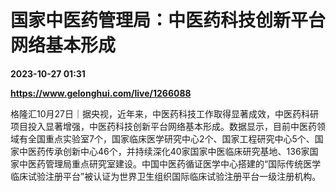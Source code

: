 # 国家中医药管理局：中医药科技创新平台网络基本形成

**2023-10-27 01:31**

**https://www.gelonghui.com/live/1266088**

格隆汇10月27日｜据央视，近年来，中医药科技工作取得显著成效，中医药科研项目投入显著增强，中医药科技创新平台网络基本形成。数据显示，目前中医药领域有全国重点实验室7个，国家临床医学研究中心2个、国家工程研究中心5个、国家中医药传承创新中心46个，并持续深化40家国家中医临床研究基地、136家国家中医药管理局重点研究室建设。中国中医药循证医学中心搭建的“国际传统医学临床试验注册平台”被认证为世界卫生组织国际临床试验注册平台一级注册机构。